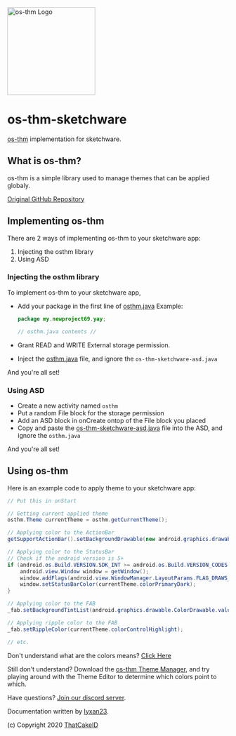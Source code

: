 <img src="https://thatcakeid.com/assets/images/osthmlogo.png" alt="os-thm Logo" width="200"/>

# os-thm-sketchware
[os-thm](https://github.com/ThatCakeID/os-thm-android) implementation for sketchware.

## What is os-thm?
os-thm is a simple library used to manage themes that can be applied globaly.

[Original GitHub Repository](https://github.com/ThatCakeID/os-thm-android)

## Implementing os-thm
There are 2 ways of implementing os-thm to your sketchware app:

1. Injecting the osthm library
2. Using ASD

### Injecting the osthm library
To implement os-thm to your sketchware app,
 - Add your package in the first line of [osthm.java](https://github.com/ThatCakeID/os-thm-sketchware/blob/master/osthm.java)
   Example:
   ```java
   package my.newproject69.yay;
   
   // osthm.java contents //
   ```
 
 - Grant READ and WRITE External storage permission.
 - Inject the [osthm.java](https://github.com/ThatCakeID/os-thm-sketchware/blob/master/osthm.java) file, and ignore the `os-thm-sketchware-asd.java`

And you're all set!


### Using ASD
 - Create a new activity named `osthm`
 - Put a random File block for the storage permission
 - Add an ASD block in onCreate ontop of the File block you placed
 - Copy and paste the [os-thm-sketchware-asd.java](https://github.com/ThatCakeID/os-thm-sketchware/blob/master/os-thm-sketchware-asd.java) file into the ASD, and ignore the `osthm.java`
 
And you're all set!

## Using os-thm
Here is an example code to apply theme to your sketchware app:
```java
// Put this in onStart

// Getting current applied theme
osthm.Theme currentTheme = osthm.getCurrentTheme();

// Applying color to the ActionBar
getSupportActionBar().setBackgroundDrawable(new android.graphics.drawable.ColorDrawable(currentTheme.colorPrimary));

// Applying color to the StatusBar
// Check if the android version is 5+
if (android.os.Build.VERSION.SDK_INT >= android.os.Build.VERSION_CODES.LOLLIPOP) {
    android.view.Window window = getWindow();
    window.addFlags(android.view.WindowManager.LayoutParams.FLAG_DRAWS_SYSTEM_BAR_BACKGROUNDS);
    window.setStatusBarColor(currentTheme.colorPrimaryDark);
}

// Applying color to the FAB
_fab.setBackgroundTintList(android.graphics.drawable.ColorDrawable.valueOf(currentTheme.colorAccent));

// Applying ripple color to the FAB
_fab.setRippleColor(currentTheme.colorControlHighlight);

// etc.
```

Don't understand what are the colors means? [Click Here](https://github.com/ThatCakeID/os-thm-android#colors-meanings)

Still don't understand? Download the [os-thm Theme Manager](https://github.com/ThatCakeID/os-thm-android/releases/latest), and try playing around with the Theme Editor to determine which colors point to which.

Have questions? [Join our discord server](https://discord.gg/9xCpW8E).

Documentation written by [Iyxan23](https://github.com/Iyxan23).

(c) Copyright 2020 [ThatCakeID](https://github.com/ThatCakeID)

